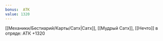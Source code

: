 ```yaml
---
bonus:  АТК 
value: 1320
---
```

[[Механики/Бестиарий/Карты/Сатх|Сатх]], [[Мудрый Сатх]], [[Нечто]] в отряде: АТК +1320
